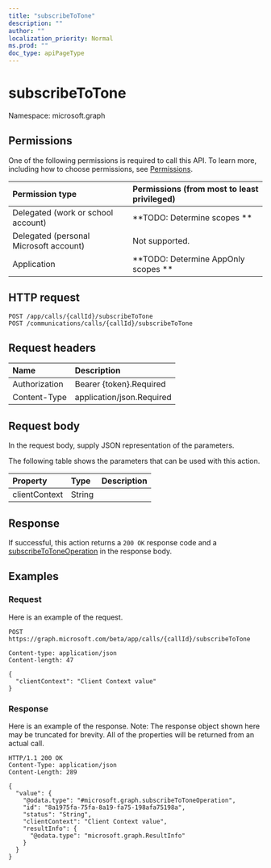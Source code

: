 ```yaml
---
title: "subscribeToTone"
description: ""
author: ""
localization_priority: Normal
ms.prod: ""
doc_type: apiPageType
---
```


# subscribeToTone

Namespace: microsoft.graph



## Permissions
One of the following permissions is required to call this API. To learn more, including how to choose permissions, see [Permissions](/concepts/permissions-reference.md).

|Permission type|Permissions (from most to least privileged)|
|:---|:---|
|Delegated (work or school account)|**TODO: Determine scopes **|
|Delegated (personal Microsoft account)|Not supported.|
|Application|**TODO: Determine AppOnly scopes **|

## HTTP request
<!-- {
  "blockType": "ignored"
}
-->
``` http
POST /app/calls/{callId}/subscribeToTone
POST /communications/calls/{callId}/subscribeToTone
```

## Request headers
|Name|Description|
|:---|:---|
|Authorization|Bearer {token}.Required|
|Content-Type|application/json.Required|

## Request body
In the request body, supply JSON representation of the parameters.

The following table shows the parameters that can be used with this action.

|Property|Type|Description|
|:---|:---|:---|
|clientContext|String||



## Response
If successful, this action returns a `200 OK` response code and a [subscribeToToneOperation](../resources/subscribetotoneoperation.md) in the response body.

## Examples

### Request
Here is an example of the request.
<!-- {
  "blockType": "request",
  "name": "call_subscribetotone"
}
-->
``` http
POST https://graph.microsoft.com/beta/app/calls/{callId}/subscribeToTone

Content-type: application/json
Content-length: 47

{
  "clientContext": "Client Context value"
}
```

### Response
Here is an example of the response. Note: The response object shown here may be truncated for brevity. All of the properties will be returned from an actual call.
<!-- {
  "blockType": "response",
  "truncated": true,
  "@odata.type": "microsoft.graph.subscribetotoneoperation"
}
-->
``` http
HTTP/1.1 200 OK
Content-Type: application/json
Content-Length: 289

{
  "value": {
    "@odata.type": "#microsoft.graph.subscribeToToneOperation",
    "id": "8a1975fa-75fa-8a19-fa75-198afa75198a",
    "status": "String",
    "clientContext": "Client Context value",
    "resultInfo": {
      "@odata.type": "microsoft.graph.ResultInfo"
    }
  }
}
```

